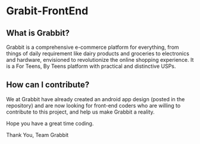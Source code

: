 # Grabit-FrontEnd

## What is Grabbit?
Grabbit is a comprehensive e-commerce platform for everything, from things of daily requirement like dairy products and groceries to electronics and hardware, envisioned to revolutionize the online shopping experience. 
It is a For Teens, By Teens platform with practical and distinctive USPs.

## How can I contribute?
We at Grabbit have already created an android app design (posted in the repository) and are now looking for front-end coders who are willing to contribute to this project, and help us make Grabbit a reality.

Hope you have a great time coding.

Thank You,
Team Grabbit
